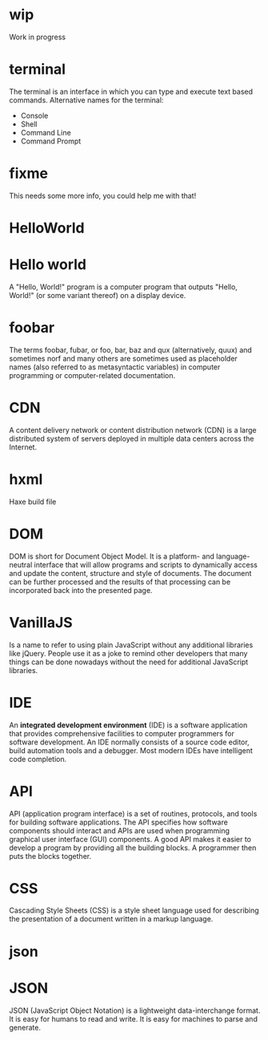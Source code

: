 # wip
Work in progress

# terminal
The terminal is an interface in which you can type and execute text based commands.
Alternative names for the terminal:
* Console
* Shell
* Command Line
* Command Prompt

# fixme
This needs some more info, you could help me with that!

# HelloWorld
# Hello world
A "Hello, World!" program is a computer program that outputs "Hello, World!" (or some variant thereof) on a display device.

# foobar
The terms foobar, fubar, or foo, bar, baz and qux (alternatively, quux) and sometimes norf and many others are sometimes used as placeholder names (also referred to as metasyntactic variables) in computer programming or computer-related documentation.

# CDN
A content delivery network or content distribution network (CDN) is a large distributed system of servers deployed in multiple data centers across the Internet.

# hxml
Haxe build file

# DOM
DOM is short for Document Object Model.
It is a platform- and language-neutral interface that will allow programs and scripts to dynamically access and update the content, structure and style of documents. The document can be further processed and the results of that processing can be incorporated back into the presented page.

# VanillaJS
Is a name to refer to using plain JavaScript without any additional libraries like jQuery. People use it as a joke to remind other developers that many things can be done nowadays without the need for additional JavaScript libraries.

# IDE
An **integrated development environment** (IDE) is a software application that provides comprehensive facilities to computer programmers for software development. An IDE normally consists of a source code editor, build automation tools and a debugger. Most modern IDEs have intelligent code completion.

# API
API (application program interface) is a set of routines, protocols, and tools for building software applications. The API specifies how software components should interact and APIs are used when programming graphical user interface (GUI) components. A good API makes it easier to develop a program by providing all the building blocks. A programmer then puts the blocks together.

# CSS
Cascading Style Sheets (CSS) is a style sheet language used for describing the presentation of a document written in a markup language.

# json
# JSON
JSON (JavaScript Object Notation) is a lightweight data-interchange format. It is easy for humans to read and write. It is easy for machines to parse and generate.